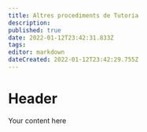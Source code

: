 ```yaml
---
title: Altres procediments de Tutoria
description: 
published: true
date: 2022-01-12T23:42:31.833Z
tags: 
editor: markdown
dateCreated: 2022-01-12T23:42:29.755Z
---
```


# Header
Your content here